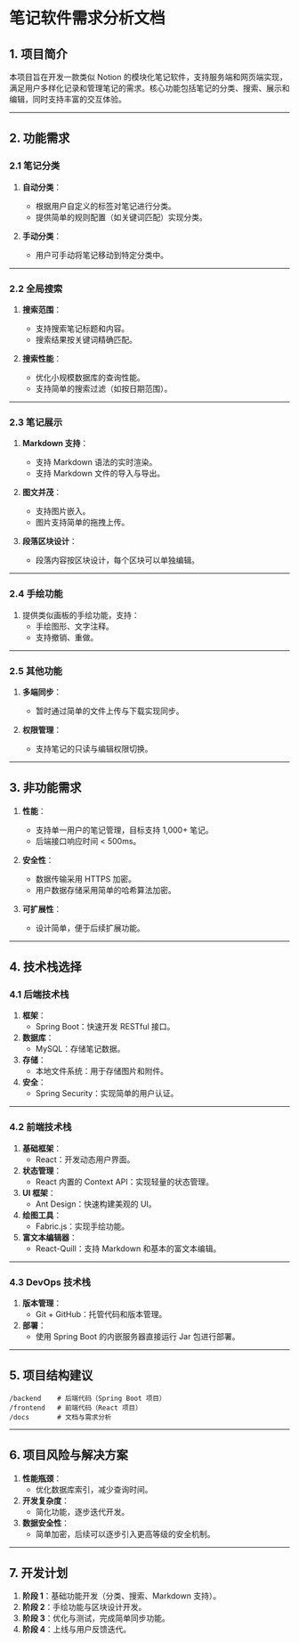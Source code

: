 # 笔记软件需求分析文档

## 1. 项目简介
本项目旨在开发一款类似 Notion 的模块化笔记软件，支持服务端和网页端实现，满足用户多样化记录和管理笔记的需求。核心功能包括笔记的分类、搜索、展示和编辑，同时支持丰富的交互体验。

---

## 2. 功能需求

### 2.1 笔记分类
1. **自动分类**：
   - 根据用户自定义的标签对笔记进行分类。
   - 提供简单的规则配置（如关键词匹配）实现分类。

2. **手动分类**：
   - 用户可手动将笔记移动到特定分类中。

---

### 2.2 全局搜索
1. **搜索范围**：
   - 支持搜索笔记标题和内容。
   - 搜索结果按关键词精确匹配。

2. **搜索性能**：
   - 优化小规模数据库的查询性能。
   - 支持简单的搜索过滤（如按日期范围）。

---

### 2.3 笔记展示
1. **Markdown 支持**：
   - 支持 Markdown 语法的实时渲染。
   - 支持 Markdown 文件的导入与导出。

2. **图文并茂**：
   - 支持图片嵌入。
   - 图片支持简单的拖拽上传。

3. **段落区块设计**：
   - 段落内容按区块设计，每个区块可以单独编辑。

---

### 2.4 手绘功能
1. 提供类似画板的手绘功能，支持：
   - 手绘图形、文字注释。
   - 支持撤销、重做。

---

### 2.5 其他功能
1. **多端同步**：
   - 暂时通过简单的文件上传与下载实现同步。

2. **权限管理**：
   - 支持笔记的只读与编辑权限切换。

---

## 3. 非功能需求

1. **性能**：
   - 支持单一用户的笔记管理，目标支持 1,000+ 笔记。
   - 后端接口响应时间 < 500ms。

2. **安全性**：
   - 数据传输采用 HTTPS 加密。
   - 用户数据存储采用简单的哈希算法加密。

3. **可扩展性**：
   - 设计简单，便于后续扩展功能。

---

## 4. 技术栈选择

### 4.1 后端技术栈
1. **框架**：
   - Spring Boot：快速开发 RESTful 接口。
2. **数据库**：
   - MySQL：存储笔记数据。
3. **存储**：
   - 本地文件系统：用于存储图片和附件。
4. **安全**：
   - Spring Security：实现简单的用户认证。

---

### 4.2 前端技术栈
1. **基础框架**：
   - React：开发动态用户界面。
2. **状态管理**：
   - React 内置的 Context API：实现轻量的状态管理。
3. **UI 框架**：
   - Ant Design：快速构建美观的 UI。
4. **绘图工具**：
   - Fabric.js：实现手绘功能。
5. **富文本编辑器**：
   - React-Quill：支持 Markdown 和基本的富文本编辑。

---

### 4.3 DevOps 技术栈
1. **版本管理**：
   - Git + GitHub：托管代码和版本管理。
2. **部署**：
   - 使用 Spring Boot 的内嵌服务器直接运行 Jar 包进行部署。

---

## 5. 项目结构建议
```
/backend    # 后端代码（Spring Boot 项目）
/frontend   # 前端代码（React 项目）
/docs       # 文档与需求分析
```

---

## 6. 项目风险与解决方案
1. **性能瓶颈**：
   - 优化数据库索引，减少查询时间。
2. **开发复杂度**：
   - 简化功能，逐步迭代开发。
3. **数据安全性**：
   - 简单加密，后续可以逐步引入更高等级的安全机制。

---

## 7. 开发计划
1. **阶段 1**：基础功能开发（分类、搜索、Markdown 支持）。
2. **阶段 2**：手绘功能与区块设计开发。
3. **阶段 3**：优化与测试，完成简单同步功能。
4. **阶段 4**：上线与用户反馈迭代。
